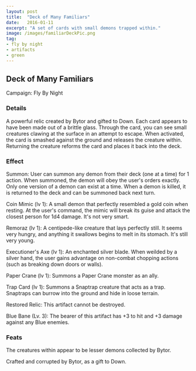 ```yaml
---
layout: post
title:  "Deck of Many Familiars"
date:   2016-01-11
excerpt: "A set of cards with small demons trapped within."
image: /images/familiarDeckPic.png
tag:
- fly by night
- artifacts 
- green
---
```


## Deck of Many Familiars
Campaign: Fly By Night

### Details

A powerful relic created by Bytor and gifted to Down. Each card appears to have been made out of a brittle glass. Through the card, you can see small creatures clawing at the surface in an attempt to escape. When activated, the card is smashed against the ground and releases the creature within. Returning the creature reforms the card and places it back into the deck.


### Effect

Summon:
User can summon any demon from their deck (one at a time) for 1 action. When summoned, the demon will obey the user's orders exactly. Only one version of a demon can exist at a time. When a demon is killed, it is returned to the deck and can be summoned back next turn.

Coin Mimic (lv 1): A small demon that perfectly resembled a gold coin when resting. At the user's command, the mimic will break its guise and attack the closest person for 1d4 damage. It's not very smart.

Remoraz (lv 1): A centipede-like creature that lays perfectly still. It seems very hungry, and anything it swallows begins to melt in its stomach. It's still very young.

Executioner's Axe (lv 1): An enchanted silver blade. When weilded by a silver hand, the user gains advantage on non-combat chopping actions (such as breaking down doors or walls).

Paper Crane (lv 1): Summons a Paper Crane monster as an ally.

Trap Card (lv 1): Summons a Snaptrap creature that acts as a trap. Snaptraps can burrow into the ground and hide in loose terrain.

Restored Relic:
This artifact cannot be destroyed.

Blue Bane (Lv. 3):
The bearer of this artifact has +3 to hit and +3 damage against any Blue enemies.

### Feats

The creatures within appear to be lesser demons collected by Bytor.

Crafted and corrupted by Bytor, as a gift to Down.
